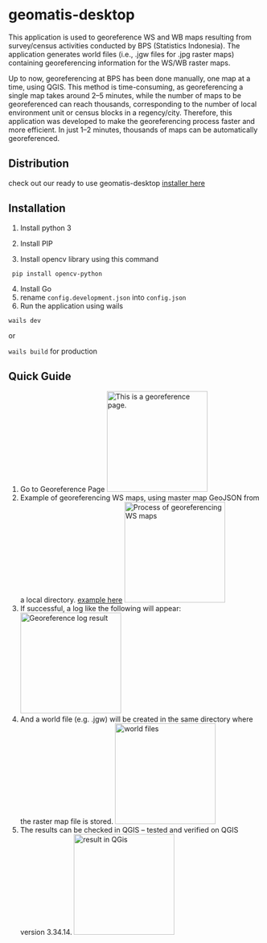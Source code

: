 
# geomatis-desktop

This application is used to georeference  WS and WB maps resulting from survey/census activities conducted by BPS (Statistics Indonesia). The application generates world files (i.e., .jgw files for .jpg raster maps) containing georeferencing information for the WS/WB raster maps.

Up to now, georeferencing at BPS has been done manually, one map at a time, using QGIS. This method is time-consuming, as georeferencing a single map takes around 2–5 minutes, while the number of maps to be georeferenced can reach thousands, corresponding to the number of local environment unit or census blocks in a regency/city. Therefore, this application was developed to make the georeferencing process faster and more efficient. In just 1–2 minutes, thousands of maps can be automatically georeferenced.

  

## Distribution

check out our ready to use geomatis-desktop [installer here](https://github.com/nahrx/geomatis-desktop/releases)

  

## Installation

1. Install python 3

2. Install PIP

3. Install opencv library using this command

``` pip install opencv-python```

4. Install Go 
6. rename ```config.development.json``` into ```config.json```
7. Run the application using wails

```wails dev```

or

```wails build``` for production

## Quick Guide
1. Go to Georeference Page
	<img src="/example/images/img1.png" alt="This is a georeference page." style="width:200px;"/>
2. Example of georeferencing WS maps, using master map GeoJSON from a local directory. [example here](https://github.com/nahrx/geomatis-desktop/example)
	<img src="/example/images/img2.png" alt="Process of georeferencing WS maps" style="width:200px;"/>
3. If successful, a log like the following will appear:
	<img src="/example/images/img3.png" alt="Georeference log result" style="width:200px;"/>
4. And a world file (e.g. .jgw) will be created in the same directory where the raster map file is stored.
	<img src="/example/images/img4.png" alt="world files" style="width:200px;"/>
5. The results can be checked in QGIS – tested and verified on QGIS version 3.34.14.
	<img src="/example/images/img5.png" alt="result in QGis" style="width:200px;"/>

